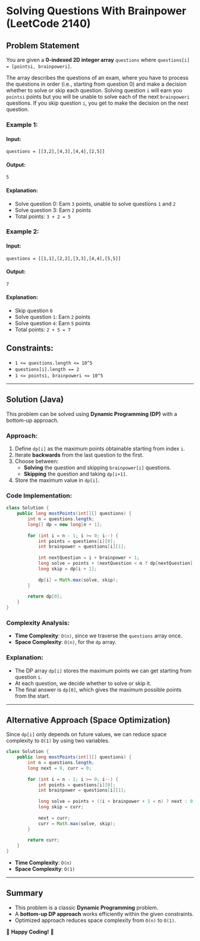 # Solving Questions With Brainpower (LeetCode 2140)

## Problem Statement
You are given a **0-indexed 2D integer array** `questions` where `questions[i] = [pointsi, brainpoweri]`.

The array describes the questions of an exam, where you have to process the questions in order (i.e., starting from question 0) and make a decision whether to solve or skip each question. Solving question `i` will earn you `pointsi` points but you will be unable to solve each of the next `brainpoweri` questions. If you skip question `i`, you get to make the decision on the next question.

### Example 1:
#### Input:
```plaintext
questions = [[3,2],[4,3],[4,4],[2,5]]
```
#### Output:
```plaintext
5
```
#### Explanation:
- Solve question 0: Earn `3` points, unable to solve questions `1` and `2`
- Solve question 3: Earn `2` points
- Total points: `3 + 2 = 5`

### Example 2:
#### Input:
```plaintext
questions = [[1,1],[2,2],[3,3],[4,4],[5,5]]
```
#### Output:
```plaintext
7
```
#### Explanation:
- Skip question `0`
- Solve question `1`: Earn `2` points
- Solve question `4`: Earn `5` points
- Total points: `2 + 5 = 7`

## Constraints:
- `1 <= questions.length <= 10^5`
- `questions[i].length == 2`
- `1 <= pointsi, brainpoweri <= 10^5`

---

## Solution (Java)
This problem can be solved using **Dynamic Programming (DP)** with a bottom-up approach.

### Approach:
1. Define `dp[i]` as the maximum points obtainable starting from index `i`.
2. Iterate **backwards** from the last question to the first.
3. Choose between:
   - **Solving** the question and skipping `brainpower[i]` questions.
   - **Skipping** the question and taking `dp[i+1]`.
4. Store the maximum value in `dp[i]`.

### Code Implementation:
```java
class Solution {
    public long mostPoints(int[][] questions) {
        int n = questions.length;
        long[] dp = new long[n + 1];
        
        for (int i = n - 1; i >= 0; i--) {
            int points = questions[i][0];
            int brainpower = questions[i][1];
            
            int nextQuestion = i + brainpower + 1;
            long solve = points + (nextQuestion < n ? dp[nextQuestion] : 0);
            long skip = dp[i + 1];
            
            dp[i] = Math.max(solve, skip);
        }
        
        return dp[0];
    }
}
```

### Complexity Analysis:
- **Time Complexity**: `O(n)`, since we traverse the `questions` array once.
- **Space Complexity**: `O(n)`, for the `dp` array.

### Explanation:
- The DP array `dp[i]` stores the maximum points we can get starting from question `i`.
- At each question, we decide whether to solve or skip it.
- The final answer is `dp[0]`, which gives the maximum possible points from the start.

---

## Alternative Approach (Space Optimization)
Since `dp[i]` only depends on future values, we can reduce space complexity to `O(1)` by using two variables.
```java
class Solution {
    public long mostPoints(int[][] questions) {
        int n = questions.length;
        long next = 0, curr = 0;
        
        for (int i = n - 1; i >= 0; i--) {
            int points = questions[i][0];
            int brainpower = questions[i][1];
            
            long solve = points + ((i + brainpower + 1 < n) ? next : 0);
            long skip = curr;
            
            next = curr;
            curr = Math.max(solve, skip);
        }
        
        return curr;
    }
}
```

- **Time Complexity**: `O(n)`
- **Space Complexity**: `O(1)`

---

## Summary
- This problem is a classic **Dynamic Programming** problem.
- A **bottom-up DP approach** works efficiently within the given constraints.
- Optimized approach reduces space complexity from `O(n)` to `O(1)`.

🚀 **Happy Coding!** 🎯
